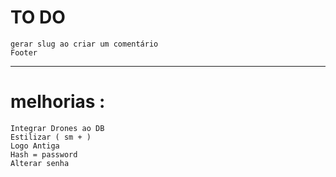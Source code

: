 # TO DO

    gerar slug ao criar um comentário
    Footer

---

# melhorias :

    Integrar Drones ao DB
    Estilizar ( sm + )
    Logo Antiga
    Hash = password
    Alterar senha
